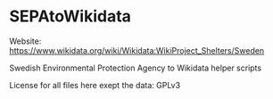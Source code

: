 # SEPAtoWikidata
Website: https://www.wikidata.org/wiki/Wikidata:WikiProject_Shelters/Sweden

Swedish Environmental Protection Agency to Wikidata helper scripts

License for all files here exept the data: GPLv3